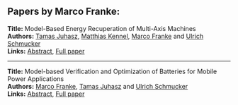 <h2>Papers by Marco Franke:</h2>
<p>
<b>Title:</b> Model-Based Energy Recuperation of Multi-Axis Machines<br />
<b>Authors:</b> <a href="../authors/author_153.html">Tamas Juhasz</a>, <a href="../authors/author_161.html">Matthias Kennel</a>, <a href="../authors/author_93.html">Marco Franke</a> and <a href="../authors/author_277.html">Ulrich Schmucker</a><br />
<b>Links:</b> <a href="../abstracts/abstract_65.pdf">Abstract</a>, <a href="../submissions/ECP14096609_JuhaszKennelFrankeSchmucker.pdf">Full paper</a>
</p>
<hr />
<p>
<b>Title:</b> Model-based Verification and Optimization of Batteries for Mobile Power Applications<br />
<b>Authors:</b> <a href="../authors/author_93.html">Marco Franke</a>, <a href="../authors/author_153.html">Tamas Juhasz</a> and <a href="../authors/author_277.html">Ulrich Schmucker</a><br />
<b>Links:</b> <a href="../abstracts/abstract_119.pdf">Abstract</a>, <a href="../submissions/ECP140961131_FrankeJuhaszSchmucker.pdf">Full paper</a>
</p>